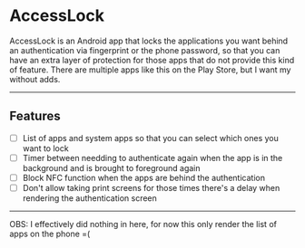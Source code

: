 # AccessLock

AccessLock is an Android app that locks the applications you want behind an authentication via fingerprint or the phone password, so that you can have an extra layer of protection for those apps that do not provide this kind of feature.
There are multiple apps like this on the Play Store, but I want my without adds.

---

## Features
- [ ] List of apps and system apps so that you can select which ones you want to lock
- [ ] Timer between needding to authenticate again when the app is in the background and is brought to foreground again
- [ ] Block NFC function when the apps are behind the authentication
- [ ] Don't allow taking print screens for those times there's a delay when rendering the authentication screen
---

OBS: I effectively did nothing in here, for now this only render the list of apps on the phone =(
